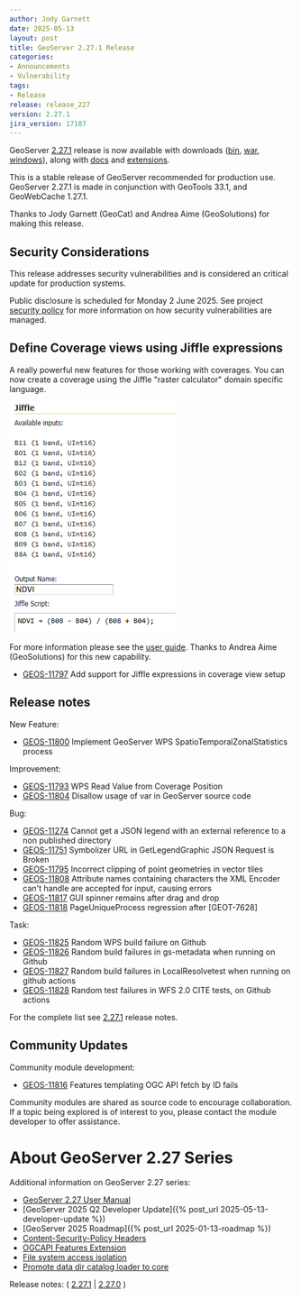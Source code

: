 ```yaml
---
author: Jody Garnett
date: 2025-05-13
layout: post
title: GeoServer 2.27.1 Release
categories:
- Announcements
- Vulnerability
tags:
- Release
release: release_227
version: 2.27.1
jira_version: 17107
--- 
```


GeoServer [2.27.1](/release/2.27.1/) release is now available
with downloads
([bin](https://sourceforge.net/projects/geoserver/files/GeoServer/2.27.1/geoserver-2.27.1-bin.zip/download),
[war](https://sourceforge.net/projects/geoserver/files/GeoServer/2.27.1/geoserver-2.27.1-war.zip/download),
[windows](https://sourceforge.net/projects/geoserver/files/GeoServer/2.27.1/GeoServer-2.27.1-winsetup.exe/download)), along with 
[docs](https://sourceforge.net/projects/geoserver/files/GeoServer/2.27.1/geoserver-2.27.1-htmldoc.zip/download) and
[extensions](https://sourceforge.net/projects/geoserver/files/GeoServer/2.27.1/extensions/).

This is a stable release of GeoServer recommended for production use.
GeoServer 2.27.1 is made in conjunction with GeoTools 33.1, and GeoWebCache 1.27.1. 

Thanks to Jody Garnett (GeoCat) and Andrea Aime (GeoSolutions) for making this release. 

## Security Considerations

This release addresses security vulnerabilities and is considered an critical update for production systems.

<!-- update cve list details when disclosed -->

Public disclosure is scheduled for Monday 2 June 2025. See project [security policy](https://github.com/geoserver/geoserver/blob/main/SECURITY.md) for more information on how security vulnerabilities are managed. 

## Define Coverage views using Jiffle expressions

A really powerful new features for those working with coverages. You can now create a coverage using the Jiffle "raster calculator" domain specific language.

<img src="/img/posts/2.27/covearge-jiffle-expression.png" alt="NDVI Coverage View: Jiffle Expression"/>

For more information please see the [user guide](https://docs.geoserver.org/2.27.x/en/user/data/raster/coverageview.html#jiffle-expressions-to-create-coverage-views). Thanks to Andrea Aime (GeoSolutions) for this new capability.

* [GEOS-11797](https://osgeo-org.atlassian.net/browse/GEOS-11797) Add support for Jiffle expressions in coverage view setup

## Release notes

New Feature:

* [GEOS-11800](https://osgeo-org.atlassian.net/browse/GEOS-11800) Implement GeoServer WPS SpatioTemporalZonalStatistics process

Improvement:

* [GEOS-11793](https://osgeo-org.atlassian.net/browse/GEOS-11793) WPS Read Value from Coverage Position
* [GEOS-11804](https://osgeo-org.atlassian.net/browse/GEOS-11804) Disallow usage of var in GeoServer source code

Bug:

* [GEOS-11274](https://osgeo-org.atlassian.net/browse/GEOS-11274) Cannot get a JSON legend with an external reference to a non published directory
* [GEOS-11751](https://osgeo-org.atlassian.net/browse/GEOS-11751) Symbolizer URL in GetLegendGraphic JSON Request is Broken
* [GEOS-11795](https://osgeo-org.atlassian.net/browse/GEOS-11795) Incorrect clipping of point geometries in vector tiles
* [GEOS-11808](https://osgeo-org.atlassian.net/browse/GEOS-11808) Attribute names containing characters the XML Encoder can't handle are accepted for input, causing errors
* [GEOS-11817](https://osgeo-org.atlassian.net/browse/GEOS-11817) GUI spinner remains after drag and drop
* [GEOS-11818](https://osgeo-org.atlassian.net/browse/GEOS-11818) PageUniqueProcess regression after [GEOT-7628]

Task:

* [GEOS-11825](https://osgeo-org.atlassian.net/browse/GEOS-11825) Random WPS build failure on Github
* [GEOS-11826](https://osgeo-org.atlassian.net/browse/GEOS-11826) Random build failures in gs-metadata when running on Github
* [GEOS-11827](https://osgeo-org.atlassian.net/browse/GEOS-11827) Random build failures in LocalResolvetest when running on github actions
* [GEOS-11828](https://osgeo-org.atlassian.net/browse/GEOS-11828) Random test failures in WFS 2.0 CITE tests, on Github actions

For the complete list see [2.27.1](https://github.com/geoserver/geoserver/releases/tag/2.27.1) release notes. 

## Community Updates

Community module development:

* [GEOS-11816](https://osgeo-org.atlassian.net/browse/GEOS-11816) Features templating OGC API fetch by ID fails

Community modules are shared as source code to encourage collaboration. If a topic being explored is of interest to you, please contact the module developer to offer assistance. 

# About GeoServer 2.27 Series

Additional information on GeoServer 2.27 series:

* [GeoServer 2.27 User Manual](https://docs.geoserver.org/2.27.x/en/user/)
* [GeoServer 2025 Q2 Developer Update]({% post_url 2025-05-13-developer-update %})
* [GeoServer 2025 Roadmap]({% post_url 2025-01-13-roadmap %})
* [Content-Security-Policy Headers](https://github.com/geoserver/geoserver/wiki/GSIP-227)
* [OGCAPI Features Extension](https://github.com/geoserver/geoserver/wiki/GSIP-230)
* [File system access isolation](https://github.com/geoserver/geoserver/wiki/GSIP-229)
* [Promote data dir catalog loader to core](https://github.com/geoserver/geoserver/wiki/GSIP-231)

Release notes:
( [2.27.1](https://github.com/geoserver/geoserver/releases/tag/2.27.1)
| [2.27.0](https://github.com/geoserver/geoserver/releases/tag/2.27.0)
) 

